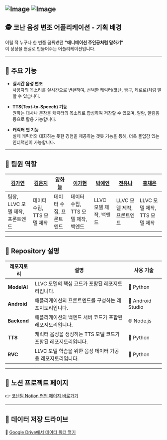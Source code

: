 ![Image](https://github.com/user-attachments/assets/eb72e77f-46da-4209-9e49-61263390cff1)
![Image](https://github.com/user-attachments/assets/f6c356c9-c6c6-467f-97cf-724dad1a66ba)
---
## 🕵️ 코난 음성 변조 어플리케이션 - 기획 배경

어릴 적 누구나 한 번쯤 꿈꿔봤던 **"애니메이션 주인공처럼 말하기"**  
이 상상을 현실로 만들어주는 어플리케이션입니다.

---

## 🎯 주요 기능

- **실시간 음성 변조**  
  사용자의 목소리를 실시간으로 변환하여, 선택한 캐릭터(코난, 짱구, 케로로)처럼 말할 수 있습니다.

- **TTS(Text-to-Speech) 기능**  
  원하는 대사나 문장을 캐릭터의 목소리로 합성하여 저장할 수 있으며, 알람, 알림음 등으로 활용 가능합니다.

- **캐릭터 챗 기능**  
  실제 캐릭터와 대화하는 듯한 경험을 제공하는 챗봇 기능을 통해, 더욱 몰입감 있는 인터랙션이 가능합니다.

---
## 👥 팀원 역할

| [김가연](https://github.com/alicia0928) | [김은지](https://github.com/EUNJIKIM810) | [양하늘](https://github.com/haneul8852) | [이가현](https://github.com/egahyun) | [박예인](https://github.com/yenqkr) | [전유나](https://github.com/Erna23) | [홍채은](https://github.com/chaeeun0125) |
|------------------------------------------|----------------------------------------|------------------------------------------|----------------------------------------|----------------------------------------|----------------------------------------|------------------------------------------|
| 팀장, LLVC 모델 제작, 프론트엔드         | 데이터 수집, TTS 모델 제작             | 데이터 수집, 프론트엔드                  | 데이터 수집, TTS 모델 제작, 백엔드      | LLVC 모델 제작, 백엔드                 | LLVC 모델 제작, 프론트엔드             | LLVC 모델 제작, TTS 모델 제작           |

---
## 📁 Repository 설명

| 레포지토리 | 설명 | 사용 기술 |
|------------|------|------------|
| **ModelAI** | LLVC 모델의 핵심 코드가 포함된 레포지토리입니다. | 🐍 Python |
| **Android** | 애플리케이션의 프론트엔드를 구성하는 레포지토리입니다. | 📱 Android Studio |
| **Backend** | 애플리케이션의 백엔드 서버 코드가 포함된 레포지토리입니다. | 🌐 Node.js |
| **TTS** | 캐릭터 음성을 생성하는 TTS 모델 코드가 포함된 레포지토리입니다. | 🐍 Python |
| **RVC** | LLVC 모델 학습을 위한 음성 데이터 가공용 레포지토리입니다. | 🐍 Python |

---

## 📄 노션 프로젝트 페이지

👉 [코난팀 Notion 협업 페이지 바로가기](https://typhoon-psychology-bec.notion.site/1ac87aeb4a278061bf79c9538a0809f9?source=copy_link)

---

## 📂 데이터 저장 드라이브

📎 [Google Drive에서 데이터 폴더 열기](https://drive.google.com/drive/folders/1U0hjs_n8ym2yXLKCdcxImpWOwHzrgQv_)

